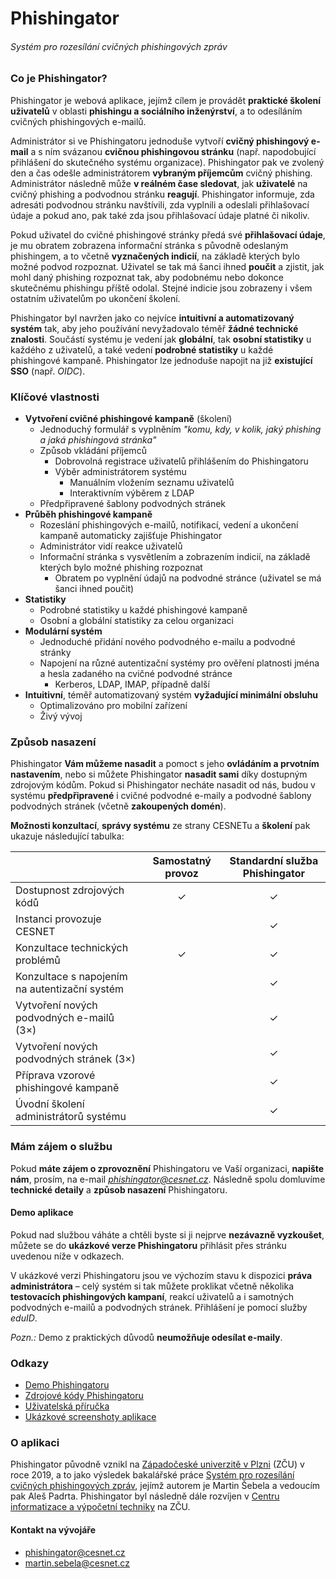 # Phishingator

###### Systém pro rozesílání cvičných phishingových zpráv


### Co je Phishingator?

Phishingator je webová aplikace, jejímž cílem je provádět **praktické školení uživatelů** v oblasti **phishingu a sociálního inženýrství**, a to odesíláním cvičných phishingových e-mailů.

Administrátor si ve Phishingatoru jednoduše vytvoří **cvičný phishingový e-mail** a s ním svázanou **cvičnou phishingovou stránku** (např. napodobující přihlášení do skutečného systému organizace). Phishingator pak ve zvolený den a čas odešle administrátorem **vybraným příjemcům** cvičný phishing. Administrátor následně může **v reálném čase sledovat**, jak **uživatelé** na cvičný phishing a podvodnou stránku **reagují**. Phishingator informuje, zda adresáti podvodnou stránku navštívili, zda vyplnili a odeslali přihlašovací údaje a pokud ano, pak také zda jsou přihlašovací údaje platné či nikoliv.

Pokud uživatel do cvičné phishingové stránky předá své **přihlašovací údaje**, je mu obratem zobrazena informační stránka s původně odeslaným phishingem, a to včetně **vyznačených indicií**, na základě kterých bylo možné podvod rozpoznat. Uživatel se tak má šanci ihned **poučit** a zjistit, jak mohl daný phishing rozpoznat tak, aby podobnému nebo dokonce skutečnému phishingu příště odolal. Stejné indicie jsou zobrazeny i všem ostatním uživatelům po ukončení školení.

Phishingator byl navržen jako co nejvíce **intuitivní a automatizovaný systém** tak, aby jeho používání nevyžadovalo téměř **žádné technické znalosti**. Součástí systému je vedení jak **globální**, tak **osobní statistiky** u každého z uživatelů, a také vedení **podrobné statistiky** u každé phishingové kampaně. Phishingator lze jednoduše napojit na již **existující SSO** (např. *OIDC*).



### Klíčové vlastnosti

- **Vytvoření cvičné phishingové kampaně** (školení)
  - Jednoduchý formulář s vyplněním *"komu, kdy, v kolik, jaký phishing a jaká phishingová stránka"*
  - Způsob vkládání příjemců
    - Dobrovolná registrace uživatelů přihlášením do Phishingatoru
    - Výběr administrátorem systému
      - Manuálním vložením seznamu uživatelů
      - Interaktivním výběrem z LDAP
  - Předpřipravené šablony podvodných stránek
- **Průběh phishingové kampaně**
  - Rozeslání phishingových e-mailů, notifikací, vedení a ukončení kampaně automaticky zajišťuje Phishingator
  - Administrátor vidí reakce uživatelů
  - Informační stránka s vysvětlením a zobrazením indicií, na základě kterých bylo možné phishing rozpoznat
    - Obratem po vyplnění údajů na podvodné stránce (uživatel se má šanci ihned poučit)
- **Statistiky**
  - Podrobné statistiky u každé phishingové kampaně
  - Osobní a globální statistiky za celou organizaci
- **Modulární systém**
  - Jednoduché přidání nového podvodného e-mailu a podvodné stránky
  - Napojení na různé autentizační systémy pro ověření platnosti jména a hesla zadaného na cvičné podvodné stránce
    - Kerberos, LDAP, IMAP, případně další
- **Intuitivní**, téměř automatizovaný systém **vyžadující minimální obsluhu**
  - Optimalizováno pro mobilní zařízení
  - Živý vývoj



### Způsob nasazení

Phishingator **Vám můžeme nasadit** a pomoct s jeho **ovládáním a prvotním nastavením**, nebo si můžete Phishingator **nasadit sami** díky dostupným zdrojovým kódům. Pokud si Phishingator necháte nasadit od nás, budou v systému **předpřipravené** i cvičné podvodné e-maily a podvodné šablony podvodných stránek (včetně **zakoupených domén**).

**Možnosti konzultací**, **správy systému** ze strany CESNETu a **školení** pak ukazuje následující tabulka:


|                                                | Samostatný provoz | Standardní služba Phishingator |
|------------------------------------------------|:-----------------:|:------------------------------:|
| Dostupnost zdrojových kódů                     |     &#10003;      |            &#10003;            |
| Instanci provozuje CESNET                      |                   |            &#10003;            |
| Konzultace technických problémů                |     &#10003;      |            &#10003;            |
| Konzultace s napojením na autentizační systém  |                   |            &#10003;            |
| Vytvoření nových podvodných e-mailů (3&times;) |                   |            &#10003;            |
| Vytvoření nových podvodných stránek (3&times;) |                   |            &#10003;            |
| Příprava vzorové phishingové kampaně           |                   |            &#10003;            |
| Úvodní školení administrátorů systému          |                   |            &#10003;            |



### Mám zájem o službu

Pokud **máte zájem o zprovoznění** Phishingatoru ve Vaší organizaci, **napište nám**, prosím, na e-mail *phishingator@cesnet.cz*. Následně spolu domluvíme **technické detaily** a **způsob nasazení** Phishingatoru.


#### Demo aplikace

Pokud nad službou váháte a chtěli byste si ji nejprve **nezávazně vyzkoušet**, můžete se do **ukázkové verze Phishingatoru** přihlásit přes stránku uvedenou níže v odkazech.

V ukázkové verzi Phishingatoru jsou ve výchozím stavu k dispozici **práva administrátora** – celý systém si tak můžete proklikat včetně několika **testovacích phishingových kampaní**, reakcí uživatelů a i samotných podvodných e-mailů a podvodných stránek. Přihlášení je pomocí služby *eduID*.

*Pozn.:* Demo z praktických důvodů **neumožňuje odesílat e-maily**.



### Odkazy

- [Demo Phishingatoru](https://phishingator.cypherfix.cz)
- [Zdrojové kódy Phishingatoru](/src)
- [Uživatelská příručka](MANUAL.md)
- [Ukázkové screenshoty aplikace](SCREENSHOTS.md)



### O aplikaci

Phishingator původně vznikl na [Západočeské univerzitě v Plzni](https://www.zcu.cz) (ZČU) v roce 2019, a to jako výsledek bakalářské práce [Systém pro rozesílání cvičných phishingových zpráv](https://theses.cz/id/0kk18p/), jejímž autorem je Martin Šebela a vedoucím pak Aleš Padrta. Phishingator byl následně dále rozvíjen v [Centru informatizace a výpočetní techniky](https://civ.zcu.cz) na ZČU.


#### Kontakt na vývojáře

- phishingator@cesnet.cz
- martin.sebela@cesnet.cz